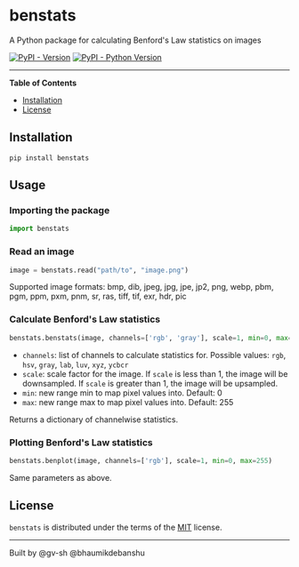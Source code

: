 # benstats
A Python package for calculating Benford's Law statistics on images

[![PyPI - Version](https://img.shields.io/pypi/v/benstats.svg)](https://pypi.org/project/benstats)
[![PyPI - Python Version](https://img.shields.io/pypi/pyversions/benstats.svg)](https://pypi.org/project/benstats)

-----

**Table of Contents**

- [Installation](#installation)
- [License](#license)

## Installation

```console
pip install benstats
```

## Usage

### Importing the package

```python
import benstats
```

### Read an image
```python 
image = benstats.read("path/to", "image.png")
```
Supported image formats: bmp, dib, jpeg, jpg, jpe, jp2, png, webp, pbm, pgm, ppm, pxm, pnm, sr, ras, tiff, tif, exr, hdr, pic

### Calculate Benford's Law statistics
```python
benstats.benstats(image, channels=['rgb', 'gray'], scale=1, min=0, max=255)
```
- `channels`: list of channels to calculate statistics for. Possible values: `rgb`, `hsv`, `gray`, `lab`, `luv`, `xyz`, `ycbcr`
- `scale`: scale factor for the image. If `scale` is less than 1, the image will be downsampled. If `scale` is greater than 1, the image will be upsampled.
- `min`: new range min to map pixel values into. Default: 0
- `max`: new range max to map pixel values into. Default: 255

Returns a dictionary of channelwise statistics.

### Plotting Benford's Law statistics
```python
benstats.benplot(image, channels=['rgb'], scale=1, min=0, max=255)
```
Same parameters as above.

## License

`benstats` is distributed under the terms of the [MIT](https://spdx.org/licenses/MIT.html) license.

-----
Built by @gv-sh @bhaumikdebanshu